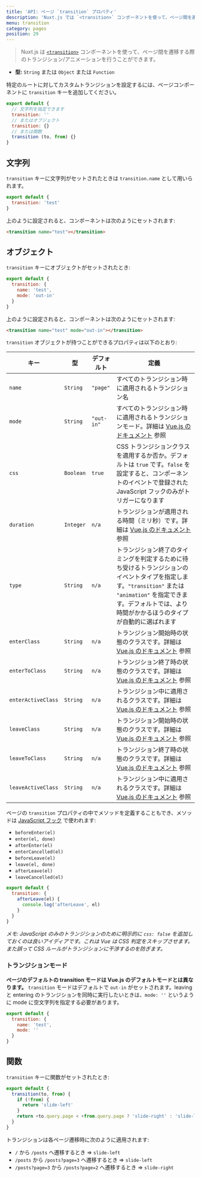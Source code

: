 ```yaml
---
title: 'API: ページ `transition` プロパティ'
description: 'Nuxt.js では `<transition>` コンポーネントを使って、ページ間を遷移する際のトランジション/アニメーションを行うことができます。'
menu: transition
category: pages
position: 29
---
```


> Nuxt.js は [`<transition>`](https://vuejs.org/v2/guide/transitions.html#Transitioning-Single-Elements-Components) コンポーネントを使って、ページ間を遷移する際のトランジション/アニメーションを行うことができます。

- **型:** `String` または `Object` または `Function`

特定のルートに対してカスタムトランジションを設定するには、ページコンポーネントに `transition` キーを追加してください。

```js
export default {
  // 文字列を指定できます
  transition: ''
  // またはオブジェクト
  transition: {}
  // または関数
  transition (to, from) {}
}
```

## 文字列

`transition` キーに文字列がセットされたときは `transition.name` として用いられます。

```js
export default {
  transition: 'test'
}
```

上のように設定されると、コンポーネントは次のようにセットされます:

```html
<transition name="test"></transition>
```

## オブジェクト

`transition` キーにオブジェクトがセットされたとき:

```js
export default {
  transition: {
    name: 'test',
    mode: 'out-in'
  }
}
```

上のように設定されると、コンポーネントは次のようにセットされます:

```html
<transition name="test" mode="out-in"></transition>
```

`transition` オブジェクトが持つことができるプロパティは以下のとおり:

| キー | 型 | デフォルト | 定義 |
| --- | --- | --- | --- |
| `name` | `String` | `"page"` | すべてのトランジション時に適用されるトランジション名 |
| `mode` | `String` | `"out-in"` | すべてのトランジション時に適用されるトランジションモード。詳細は [Vue.js のドキュメント](https://vuejs.org/v2/guide/transitions.html#Transition-Modes) 参照 |
| `css` | `Boolean` | `true` | CSS トランジションクラスを適用するか否か。デフォルトは `true` です。`false` を設定すると、コンポーネントのイベントで登録された JavaScript フックのみがトリガーになります |
| `duration` | `Integer` | `n/a` | トランジションが適用される時間（ミリ秒）です。詳細は [Vue.js のドキュメント](https://vuejs.org/v2/guide/transitions.html#Explicit-Transition-Durations) 参照 |
| `type` | `String` | `n/a` | トランジション終了のタイミングを判定するために待ち受けるトランジションのイベントタイプを指定します。`"transition"` または `"animation"` を指定できます。デフォルトでは、より時間がかかるほうのタイプが自動的に選ばれます |
| `enterClass` | `String` | `n/a` | トランジション開始時の状態のクラスです。詳細は [Vue.js のドキュメント](https://vuejs.org/v2/guide/transitions.html#Custom-Transition-Classes) 参照 |
| `enterToClass` | `String` | `n/a` | トランジション終了時の状態のクラスです。詳細は [Vue.js のドキュメント](https://vuejs.org/v2/guide/transitions.html#Custom-Transition-Classes) 参照 |
| `enterActiveClass` | `String` | `n/a` | トランジション中に適用されるクラスです。詳細は [Vue.js のドキュメント](https://vuejs.org/v2/guide/transitions.html#Custom-Transition-Classes) 参照 |
| `leaveClass` | `String` | `n/a` | トランジション開始時の状態のクラスです。詳細は [Vue.js のドキュメント](https://vuejs.org/v2/guide/transitions.html#Custom-Transition-Classes) 参照 |
| `leaveToClass` | `String` | `n/a` | トランジション終了時の状態のクラスです。詳細は [Vue.js のドキュメント](https://vuejs.org/v2/guide/transitions.html#Custom-Transition-Classes) 参照 |
| `leaveActiveClass` | `String` | `n/a` | トランジション中に適用されるクラスです。詳細は [Vue.js のドキュメント](https://vuejs.org/v2/guide/transitions.html#Custom-Transition-Classes) 参照 |

ページの `transition` プロパティの中でメソッドを定義することもでき、メソッドは [JavaScript フック](https://vuejs.org/v2/guide/transitions.html#JavaScript-Hooks) で使われます:

- `beforeEnter(el)`
- `enter(el, done)`
- `afterEnter(el)`
- `enterCancelled(el)`
- `beforeLeave(el)`
- `leave(el, done)`
- `afterLeave(el)`
- `leaveCancelled(el)`

```js
export default {
  transition: {
    afterLeave(el) {
      console.log('afterLeave', el)
    }
  }
}
```

_メモ: JavaScript のみのトランジションのために明示的に `css: false` を追加しておくのは良いアイディアです。これは Vue は CSS 判定をスキップさせます。また誤って CSS ルールがトランジションに干渉するのを防ぎます。_

### トランジションモード

**ページのデフォルトの transition モードは Vue.js のデフォルトモードとは異なります。** `transition` モードはデフォルトで `out-in` がセットされます。leaving と entering のトランジションを同時に実行したいときは、`mode: ''` というように mode に空文字列を指定する必要があります。

```js
export default {
  transition: {
    name: 'test',
    mode: ''
  }
}
```

## 関数

`transition` キーに関数がセットされたとき:

```js
export default {
  transition(to, from) {
    if (!from) {
      return 'slide-left'
    }
    return +to.query.page < +from.query.page ? 'slide-right' : 'slide-left'
  }
}
```

トランジションは各ページ遷移時に次のように適用されます:

- `/` から `/posts` へ遷移するとき => `slide-left`
- `/posts` から `/posts?page=3` へ遷移するとき => `slide-left`
- `/posts?page=3` から `/posts?page=2` へ遷移するとき => `slide-right`

